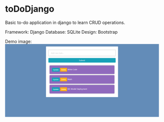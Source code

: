 # toDoDjango

Basic to-do application in django to learn CRUD operations.

Framework: Django
Database: SQLite
Design: Bootstrap

Demo image: ![Demo Image](image.png)
